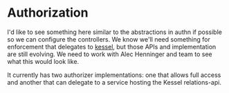 # Authorization

I'd like to see something here similar to the abstractions in authn if possible so we can configure the
controllers.  We know we'll need something for enforcement that delegates to
[kessel](https://github.com/project-kessel), but those APIs and implementation are still evolving.  We need to
work with Alec Henninger and team to see what this would look like.

It currently has two authorizer implementations: one that allows full access and another that can delegate to
a service hosting the Kessel relations-api.
